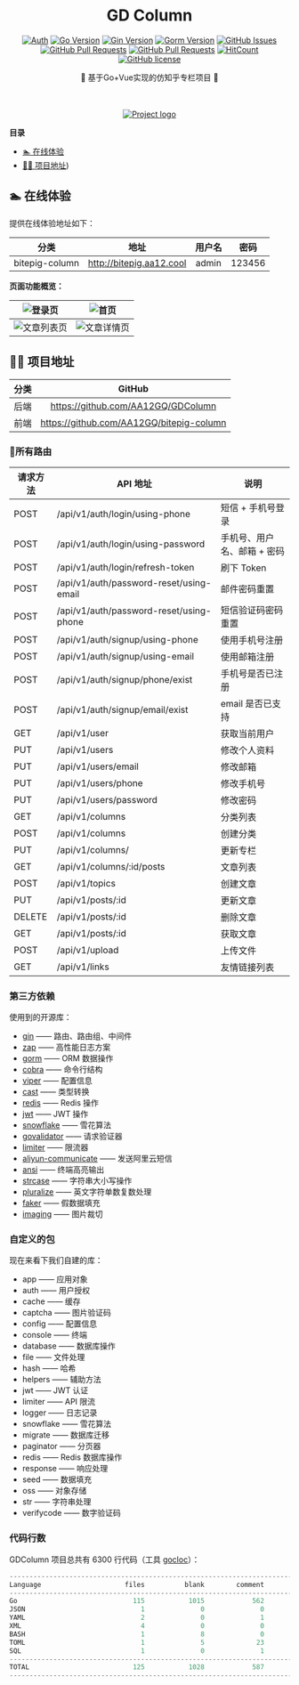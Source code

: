 <div align="center">
<h1>GD Column</h1>

[![Auth](https://img.shields.io/badge/Auth-eryajf-ff69b4)](https://github.com/AA12GQ)
[![Go Version](https://img.shields.io/github/go-mod/go-version/AA12GQ/GDColumn)](https://github.com/AA12GQ/GDColumn)
[![Gin Version](https://img.shields.io/badge/Gin-1.6.3-brightgreen)](https://github.com/AA12GQ/GDColumn)
[![Gorm Version](https://img.shields.io/badge/Gorm-1.20.12-brightgreen)](https://github.com/AA12GQ/GDColumn)
[![GitHub Issues](https://img.shields.io/github/issues/eryajf/go-ldap-admin.svg)](https://github.com/AA12GQ/GDColumn)
[![GitHub Pull Requests](https://img.shields.io/github/issues-pr/AA12GQ/GDColumn)](https://github.com/AA12GQ/GDColumn/pulls)
[![GitHub Pull Requests](https://img.shields.io/github/stars/AA12GQ/GDColumn)](https://github.com/AA12GQ/GDColumn/stargazers)
[![HitCount](https://views.whatilearened.today/views/github/AA12GQ/go-ldap-admin.svg)](https://github.com/eryajf/go-ldap-admin)
[![GitHub license](https://img.shields.io/github/license/AA12GQ/GDColumn)](https://github.com/AA12GQ/GDColumn/blob/main/LICENSE)

<p> 🌉 基于Go+Vue实现的仿知乎专栏项目 🌉</p>

<img src="https://camo.githubusercontent.com/82291b0fe831bfc6781e07fc5090cbd0a8b912bb8b8d4fec0696c881834f81ac/68747470733a2f2f70726f626f742e6d656469612f394575424971676170492e676966" width="800"  height="3">
</div><br>

<p align="center">
  <a href="" rel="noopener">
   <img src="https://bitpig-column.oss-cn-hangzhou.aliyuncs.com/AA12/132877366736191489.jpg" alt="Project logo"></a>
</p>
<!-- START doctoc generated TOC please keep comment here to allow auto update -->
<!-- DON'T EDIT THIS SECTION, INSTEAD RE-RUN doctoc TO UPDATE -->

**目录**

- [🏊 在线体验](#-%E5%9C%A8%E7%BA%BF%E4%BD%93%E9%AA%8C)
- [👨‍💻 项目地址](#-%E9%A1%B9%E7%9B%AE%E5%9C%B0%E5%9D%80))

<!-- END doctoc generated TOC please keep comment here to allow auto update -->


## 🏊 在线体验

提供在线体验地址如下：

|     分类      |                             地址                             |          用户名           | 密码   |
| :-----------: | :----------------------------------------------------------: | :-----------------------: | ------ |
| bitepig-column | http://bitepig.aa12.cool |           admin           | 123456 |

**页面功能概览：**

| ![登录页](https://bitpig-column.oss-cn-hangzhou.aliyuncs.com/AA12/132877809319149569.jpg) | ![首页](https://bitpig-column.oss-cn-hangzhou.aliyuncs.com/AA12/132877366736191489.jpg) |
| :----------------------------------------------------------: | ------------------------------------------------------------ |
| ![文章列表页](https://bitpig-column.oss-cn-hangzhou.aliyuncs.com/AA12/132877455789654017.jpg) | ![文章详情页](https://bitpig-column.oss-cn-hangzhou.aliyuncs.com/AA12/132877760161906689.jpg) 

## 👨‍💻 项目地址

| 分类 |                        GitHub                        
| :--: | :--------------------------------------------------: 
| 后端 | https://github.com/AA12GQ/GDColumn   
| 前端 | https://github.com/AA12GQ/bitepig-column 

### 🔗所有路由

| 请求方法 | API 地址                                | 说明                        |
| -------- | --------------------------------------- | --------------------------- |
| POST     | /api/v1/auth/login/using-phone          | 短信 + 手机号登录           |
| POST     | /api/v1/auth/login/using-password       | 手机号、用户名、邮箱 + 密码 |
| POST     | /api/v1/auth/login/refresh-token        | 刷下 Token                  |
| POST     | /api/v1/auth/password-reset/using-email | 邮件密码重置                |
| POST     | /api/v1/auth/password-reset/using-phone | 短信验证码密码重置          |
| POST     | /api/v1/auth/signup/using-phone         | 使用手机号注册              |
| POST     | /api/v1/auth/signup/using-email         | 使用邮箱注册                |
| POST     | /api/v1/auth/signup/phone/exist         | 手机号是否已注册            |
| POST     | /api/v1/auth/signup/email/exist         | email 是否已支持            |
| GET      | /api/v1/user                            | 获取当前用户                |
| PUT      | /api/v1/users                           | 修改个人资料                |
| PUT      | /api/v1/users/email                     | 修改邮箱                    |
| PUT      | /api/v1/users/phone                     | 修改手机号                  |
| PUT      | /api/v1/users/password                  | 修改密码                    |
| GET      | /api/v1/columns                         | 分类列表                    |
| POST     | /api/v1/columns                         | 创建分类                    |
| PUT      | /api/v1/columns/                        | 更新专栏                    |
| GET      | /api/v1/columns/:id/posts               | 文章列表                    |
| POST     | /api/v1/topics                          | 创建文章                    |
| PUT      | /api/v1/posts/:id                       | 更新文章                    |
| DELETE   | /api/v1/posts/:id                       | 删除文章                    |
| GET      | /api/v1/posts/:id                       | 获取文章                    |
| POST     | /api/v1/upload                          | 上传文件                    |
| GET      | /api/v1/links                           | 友情链接列表                |

### 第三方依赖

使用到的开源库：

- [gin](https://github.com/gin-gonic/gin) —— 路由、路由组、中间件
- [zap](https://github.com/gin-contrib/zap) —— 高性能日志方案
- [gorm](https://github.com/go-gorm/gorm) —— ORM 数据操作
- [cobra](https://github.com/spf13/cobra) —— 命令行结构
- [viper](https://github.com/spf13/viper) —— 配置信息
- [cast](https://github.com/spf13/cast) —— 类型转换
- [redis](https://github.com/go-redis/redis/v8) —— Redis 操作
- [jwt](https://github.com/golang-jwt/jwt) —— JWT 操作
- [snowflake](https://github.com/mojocn/base64Captcha) —— 雪花算法
- [govalidator](https://github.com/thedevsaddam/govalidator) —— 请求验证器
- [limiter](https://github.com/ulule/limiter/v3) —— 限流器
- [aliyun-communicate](https://github.com/KenmyZhang/aliyun-communicate) —— 发送阿里云短信
- [ansi](https://github.com/mgutz/ansi) —— 终端高亮输出
- [strcase](https://github.com/iancoleman/strcase) —— 字符串大小写操作
- [pluralize](https://github.com/gertd/go-pluralize) —— 英文字符单数复数处理
- [faker](https://learnku.com/courses/go-api/1.17/finish-up/github.com/bxcodec/faker) —— 假数据填充
- [imaging](https://learnku.com/courses/go-api/1.17/finish-up/github.com/disintegration/imaging) —— 图片裁切

### 自定义的包

现在来看下我们自建的库：

- app —— 应用对象
- auth —— 用户授权
- cache —— 缓存
- captcha —— 图片验证码
- config —— 配置信息
- console —— 终端
- database —— 数据库操作
- file —— 文件处理
- hash —— 哈希
- helpers —— 辅助方法
- jwt —— JWT 认证
- limiter —— API 限流
- logger —— 日志记录
- snowflake —— 雪花算法
- migrate —— 数据库迁移
- paginator —— 分页器
- redis —— Redis 数据库操作
- response —— 响应处理
- seed —— 数据填充
- oss —— 对象存储
- str —— 字符串处理
- verifycode —— 数字验证码

### 代码行数

GDColumn 项目总共有 6300 行代码（工具 [gocloc](https://github.com/hhatto/gocloc)）：

```go
-------------------------------------------------------------------------------
Language                     files          blank        comment           code
-------------------------------------------------------------------------------
Go                             115           1015            562           4963
JSON                             1              0              0            672
YAML                             2              0              1            467
XML                              4              0              0            129
BASH                             1              8              0             90
TOML                             1              5             23             28
SQL                              1              0              1              1
-------------------------------------------------------------------------------
TOTAL                          125           1028            587           6350
-------------------------------------------------------------------------------
```
